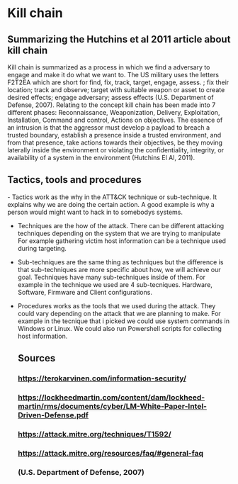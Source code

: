 # Kill chain

## Summarizing the Hutchins et al 2011 article about kill chain

<p>Kill chain is summarized as a process in which we find a adversary to engage and make it do what we want to. The US  military uses the letters F2T2EA which are short for 
find, fix, track, target, engage, assess. ; fix their location; track and observe; target
with suitable weapon or asset to create desired effects; engage adversary; assess effects (U.S. Department
of Defense, 2007). Relating to the concept kill chain has been made into 7 different phases: Reconnaissance, Weaponization, Delivery, Exploitation, Installation, 
Command and control, Actions on objectives. The essence of an intrusion is that the aggressor must develop a payload to breach a trusted boundary,
establish a presence inside a trusted environment, and from that presence, take actions towards their
objectives, be they moving laterally inside the environment or violating the confidentiality, integrity,
or availability of a system in the environment (Hutchins El Al, 2011).</p>

## Tactics, tools and procedures
<p>
  - Tactics work as the why in the ATT&CK technique or sub-technique. It explains why we are doing the certain action.
  A good example is why a person would might want to hack in to somebodys systems.

- Techniques are the how of the attack. There can be different attacking techniques depending on the system that we are trying to manipulate
  For example gathering victim host information can be a technique used during targeting.

- Sub-techniques are the same thing as techniques but the difference is that sub-techniques are more specific about how,
  we will achieve our goal. Techniques have many sub-techniques inside of them. For example in the technique we used are 4
  sub-tecniques. Hardware, Software, Firmware and Client configurations.

- Procedures works as the tools that we used during the attack. They could vary depending on the attack that we are planning to make.
  For example in the tecnique that i picked we could use system commands in Windows or Linux. We could also run Powershell scripts for collecting
  host information.</p>

  ## Sources

  ### https://terokarvinen.com/information-security/
  ### https://lockheedmartin.com/content/dam/lockheed-martin/rms/documents/cyber/LM-White-Paper-Intel-Driven-Defense.pdf
  ### https://attack.mitre.org/techniques/T1592/
  ### https://attack.mitre.org/resources/faq/#general-faq
  ### (U.S. Department of Defense, 2007)
